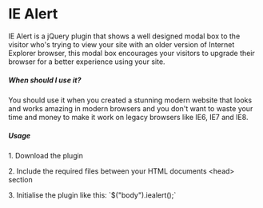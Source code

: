 <h1>IE Alert</h1>
<p>IE Alert is a jQuery plugin that shows a well designed modal box to the visitor who's trying to view your site with an older version of Internet Explorer browser, this modal box encourages your visitors to upgrade their browser for a better experience using your site.</p>

<h5>When should I use it?</h5>
<p>You should use it when you created a stunning modern website that looks and works amazing in modern browsers and you don't want to waste your time and money to make it work on legacy browsers like IE6, IE7 and IE8.</p>

<h5>Usage</h5>
<p>1. Download the plugin </p>
<p>2. Include the required files between your HTML documents &lt;head> section </p>
<p>3. Initialise the plugin like this: `$("body").iealert();`</p>